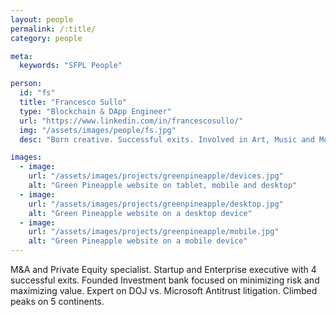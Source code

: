 ```yaml
---
layout: people
permalink: /:title/
category: people

meta:
  keywords: "SFPL People"

person:
  id: "fs"
  title: "Francesco Sullo"
  type: "Blockchain & DApp Engineer"
  url: "https://www.linkedin.com/in/francescosullo/"
  img: "/assets/images/people/fs.jpg"
  desc: "Born creative. Successful exits. Involved in Art, Music and Movies. Fullstack engineer, serial entrepreur and crypto enthusiast. Currently enjoy developing DApps on the Ethereum blockchain."

images:
  - image:
    url: "/assets/images/projects/greenpineapple/devices.jpg"
    alt: "Green Pineapple website on tablet, mobile and desktop"
  - image:
    url: "/assets/images/projects/greenpineapple/desktop.jpg"
    alt: "Green Pineapple website on a desktop device"
  - image:
    url: "/assets/images/projects/greenpineapple/mobile.jpg"
    alt: "Green Pineapple website on a mobile device"
---
```

<p>M&A and Private Equity specialist. Startup and Enterprise executive with 4 successful exits. Founded Investment bank focused on minimizing risk and maximizing value. Expert on DOJ vs. Microsoft Antitrust litigation. Climbed peaks on 5 continents.</p>